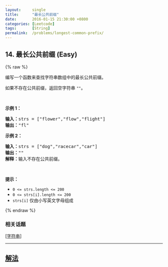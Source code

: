 ```yaml
---
layout:     single
title:      "最长公共前缀"
date:       2016-01-15 21:30:00 +0800
categories: [Leetcode]
tags:       [String]
permalink:  /problems/longest-common-prefix/
---
```


## 14. 最长公共前缀 (Easy)

{% raw %}

<p>编写一个函数来查找字符串数组中的最长公共前缀。</p>

<p>如果不存在公共前缀，返回空字符串 <code>""</code>。</p>

<p> </p>

<p><strong>示例 1：</strong></p>

<pre>
<strong>输入：</strong>strs = ["flower","flow","flight"]
<strong>输出：</strong>"fl"
</pre>

<p><strong>示例 2：</strong></p>

<pre>
<strong>输入：</strong>strs = ["dog","racecar","car"]
<strong>输出：</strong>""
<strong>解释：</strong>输入不存在公共前缀。</pre>

<p> </p>

<p><strong>提示：</strong></p>

<ul>
	<li><code>0 <= strs.length <= 200</code></li>
	<li><code>0 <= strs[i].length <= 200</code></li>
	<li><code>strs[i]</code> 仅由小写英文字母组成</li>
</ul>

{% endraw %}

### 相关话题
  [[字符串](https://github.com/openset/leetcode/tree/master/tag/string/README.md)]

---

## [解法](https://github.com/openset/leetcode/tree/master/problems/longest-common-prefix)
